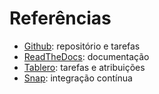 Referências
====

* [Github](https://github.com/thoughtworks/guia-de-servicos): repositório e tarefas
* [ReadTheDocs](http://guia-de-servicos-frontend.readthedocs.org): documentação
* [Tablero](https://tablero-gds.herokuapp.com/): tarefas e atribuições
* [Snap](https://snap-ci.com/thoughtworks/guia-de-servicos-frontend): integração contínua